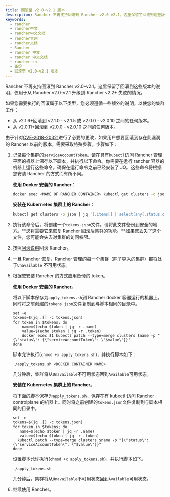 ```yaml
---
title: 回滚至 v2.0-v2.1 版本
description: Rancher 不再支持回滚到 Rancher v2.0-v2.1。这里保留了回滚到这些版本的说明，仅用于从 Rancher v2.0-v2.1 升级到 Rancher v2.2+ 失败的情况。
keywords:
  - rancher
  - rancher中文
  - rancher中文文档
  - rancher官网
  - rancher文档
  - Rancher
  - rancher 中文
  - rancher 中文文档
  - rancher cn
  - 备份
  - 回滚至 v2.0-v2.1 版本
---
```


Rancher 不再支持回滚到 Rancher v2.0-v2.1。这里保留了回滚到这些版本的说明，仅用于从 Rancher v2.0-v2.1 升级到 Rancher v2.2+ 失败的情况。

如果您需要执行的回滚属于以下类型，您必须遵循一些额外的说明，以使您的集群工作：

- 从 v2.1.6+回滚到 v2.1.0 - v2.1.5 或 v2.0.0 - v2.0.10 之间的任何版本。
- 从 v2.0.11+回滚到 v2.0.0 - v2.0.10 之间的任何版本。

由于针对[CVE-2018-20321](https://cve.mitre.org/cgi-bin/cvename.cgi?name=CVE-2018-20321)进行了必要的更改，如果用户想要回滚到存在此漏洞的 Rancher 以前的版本，需要采取特殊步骤。步骤如下：

1. 记录每个集群的`serviceAccountToken`。请在具有`kubectl`访问 Rancher 管理平面的机器上保存以下脚本，并执行以下命令。你需要在运行 rancher 容器的机器上运行这些命令。确保在运行命令之前已经安装了 JQ。这些命令将根据您安装 Rancher 的方式而有所不同。

   **使用 Docker 安装的 Rancher**：

   ```bash
   docker exec <NAME OF RANCHER CONTAINER> kubectl get clusters -o json | jq '[. items[] | select(any(.status.conditions[]; .type == "ServiceAccountMigrated")) | {name: .metadata.name, token: .status.serviceAccountToken}]' > tokens.json。
   ```

   **安装在 Kubernetes 集群上的 Rancher**：

   ```bash
   kubectl get clusters -o json | jq '[.items[] | select(any(.status.conditions[]; .type == "ServiceAccountMigrated")) | {name: .metadata.name, token: .status.serviceAccountToken}]' > tokens.json
   ```

2. 执行该命令后，将创建一个`tokens.json`文件。请将此文件备份到安全的地方。**您将需要它来恢复 Rancher 回滚后集群的功能。**如果您丢失了这个文件，您可能会失去对集群的访问权限。

3. 按照[回滚说明](/docs/rancher2.5/upgrades/rollbacks/_index)回滚 Rancher。

4. 一旦 Rancher 恢复，Rancher 管理的每一个集群（除了导入的集群）都将处于`Unavailable` 不可用状态。

5. 根据您安装 Rancher 的方式应用备份的 token。

   **使用 Docker 安装的 Rancher**。

   将以下脚本保存为`apply_tokens.sh`到 Rancher docker 容器运行的机器上。同时将之前创建的`tokens.json`文件复制到与脚本相同的目录中。

   ```
   set -e
   tokens=$(jq .[] -c tokens.json)
   for token in $tokens; do
       name=$(echo $token | jq -r .name)
       value=$(echo $token | jq -r .token)
       docker exec $1 kubectl patch --type=merge clusters $name -p "{\"status\": {\"serviceAccountToken\": \"$value\"}}"
   done
   ```

   脚本允许执行(`chmod +x apply_tokens.sh`)，并执行脚本如下：

   ```
   ./apply_tokens.sh <DOCKER CONTAINER NAME>
   ```

   几分钟后，集群将从`Unavailable`不可用状态回到`Available`可用状态。

   **安装在 Kubernetes 集群上的 Rancher**。

   将下面的脚本保存为`apply_tokens.sh`，保存在有 kubectl 访问 Rancher controlplane 的机器上。同时将之前创建的`tokens.json`文件复制到与脚本相同的目录中。

   ```
   set -e
   tokens=$(jq .[] -c tokens.json)
   for token in $tokens; do
      name=$(echo $token | jq -r .name)
      value=$(echo $token | jq -r .token)
     kubectl patch --type=merge clusters $name -p "{\"status\": {\"serviceAccountToken\": \"$value\"}}"
   done
   ```

   设置脚本允许执行(`chmod +x apply_tokens.sh`)，并执行脚本如下。

   ```
   ./apply_tokens.sh
   ```

   几分钟后，集群将从`Unavailable`不可用状态回到`Available`可用状态。

6. 继续使用 Rancher。
